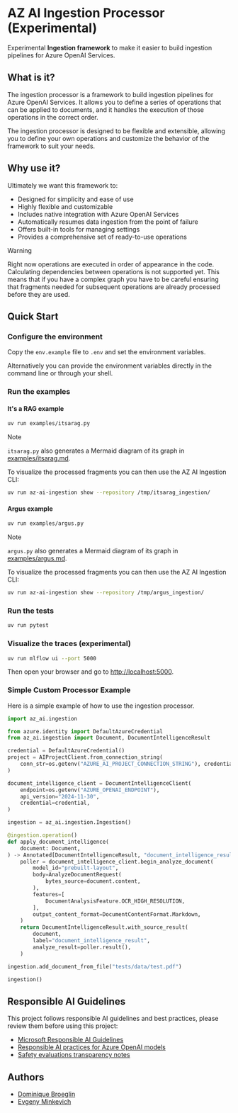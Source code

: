 # AZ AI Ingestion Processor (Experimental)

Experimental __Ingestion framework__ to make it easier to build ingestion pipelines for Azure OpenAI Services.

## What is it?

The ingestion processor is a framework to build ingestion pipelines for Azure OpenAI Services. It allows you to define a series of operations that can be applied to documents, and it handles the execution of those operations in the correct order.

The ingestion processor is designed to be flexible and extensible, allowing you to define your own operations and customize the behavior of the framework to suit your needs.

## Why use it?

Ultimately we want this framework to:

- Designed for simplicity and ease of use
- Highly flexible and customizable
- Includes native integration with Azure OpenAI Services
- Automatically resumes data ingestion from the point of failure
- Offers built-in tools for managing settings
- Provides a comprehensive set of ready-to-use operations


> [!WARNING]
> Right now operations are executed in order of appearance in the code. Calculating dependencies
> between operations is not supported yet. This means that if you have a complex graph you 
> have to be careful ensuring that fragments needed for subsequent operations are already processed before 
> they are used.

## Quick Start

### Configure the environment

Copy the `env.example` file to `.env` and set the environment variables.

Alternatively you can provide the environment variables directly in the command line or through your shell.

### Run the examples

#### It's a RAG example

```bash
uv run examples/itsarag.py
```

> [!NOTE]
> `itsarag.py` also generates a Mermaid diagram of its graph in [examples/itsarag.md](examples/itsarag.md).

To visualize the processed fragments you can then use the AZ AI Ingestion CLI:

```bash
uv run az-ai-ingestion show --repository /tmp/itsarag_ingestion/
```

#### Argus example

```bash
uv run examples/argus.py
```

> [!NOTE]  
> `argus.py` also generates a Mermaid diagram of its graph in [examples/argus.md](examples/argus.md).

To visualize the processed fragments you can then use the AZ AI Ingestion CLI:

```bash
uv run az-ai-ingestion show --repository /tmp/argus_ingestion/
```

### Run the tests

```bash
uv run pytest
```

### Visualize the traces (experimental)

```bash
uv run mlflow ui --port 5000
```

Then open your browser and go to [http://localhost:5000](http://localhost:5000).

### Simple Custom Processor Example

Here is a simple example of how to use the ingestion processor.
```python
import az_ai.ingestion

from azure.identity import DefaultAzureCredential
from az_ai.ingestion import Document, DocumentIntelligenceResult

credential = DefaultAzureCredential()
project = AIProjectClient.from_connection_string(
    conn_str=os.getenv("AZURE_AI_PROJECT_CONNECTION_STRING"), credential=credential
)

document_intelligence_client = DocumentIntelligenceClient(
    endpoint=os.getenv("AZURE_OPENAI_ENDPOINT"),
    api_version="2024-11-30",
    credential=credential,
)

ingestion = az_ai.ingestion.Ingestion()

@ingestion.operation()
def apply_document_intelligence(
    document: Document,
) -> Annotated[DocumentIntelligenceResult, "document_intelligence_result"]:
    poller = document_intelligence_client.begin_analyze_document(
        model_id="prebuilt-layout",
        body=AnalyzeDocumentRequest(
            bytes_source=document.content,
        ),
        features=[
            DocumentAnalysisFeature.OCR_HIGH_RESOLUTION,
        ],
        output_content_format=DocumentContentFormat.Markdown,
    )
    return DocumentIntelligenceResult.with_source_result(
        document,
        label="document_intelligence_result",
        analyze_result=poller.result(),
    )

ingestion.add_document_from_file("tests/data/test.pdf")

ingestion()
```

## Responsible AI Guidelines

This project follows responsible AI guidelines and best practices, please review them before using this project:

- [Microsoft Responsible AI Guidelines](https://www.microsoft.com/en-us/ai/responsible-ai)
- [Responsible AI practices for Azure OpenAI models](https://learn.microsoft.com/en-us/legal/cognitive-services/openai/overview)
- [Safety evaluations transparency notes](https://learn.microsoft.com/en-us/azure/ai-studio/concepts/safety-evaluations-transparency-note)

## Authors

  * [Dominique Broeglin](https://github.com/dbroeglin)
  * [Evgeny Minkevich](https://github.com/evmin)